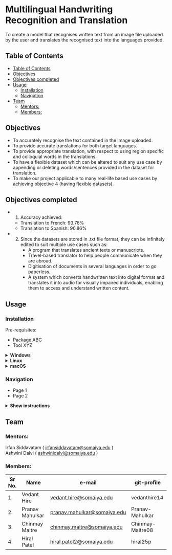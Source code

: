 
<h1>Multilingual Handwriting Recognition and Translation</h1>
To create a model that recognises written text from an image file uploaded by the user and translates the recognised text into the languages provided.


## Table of Contents
- [Table of Contents](#table-of-contents)
- [Objectives](#objectives)
- [Objectives completed](#objectives-completed)
- [Usage](#usage)
  - [Installation](#installation)
  - [Navigation](#navigation)
- [Team](#team)
  - [Mentors:](#mentors)
  - [Members:](#members)

## Objectives
* To accurately recognise the text contained in the image uploaded.
* To provide accurate translations for both target languages.
* To provide appropriate translation, with respect to using region specific and colloquial words in the translations.
* To have a flexible dataset which can be altered to suit any use case by appending or deleting words/sentences provided in the dataset for translation.
* To make our project applicable to many real-life based use cases by achieving objective 4 (having flexible datasets).

## Objectives completed 
  * 1. Accuracy achieved:
      * Translation to French: 93.76%
      * Translation to Spanish: 96.86%

  * 2. Since the datasets are stored in .txt file format, they can be infinitely edited to suit multiple use cases such as:
        * A program that translates ancient texts or manuscripts.
        * Travel-based translator to help people communicate when they are abroad.
        * Digitisation of documents in several languages in order to go paperless.
        * A system which converts handwritten text into digital format and translates it into audio for visually impaired individuals, enabling them to access and understand written content.


## Usage

### Installation 

Pre-requisites:

- Package ABC
- Tool XYZ


<details>
    <summary><b>Windows</b></summary>
    Installation steps

</details>

<details>
    <summary><b>Linux</b></summary>
    Installation steps

</details>

<details>
    <summary><b>macOS</b></summary>
    Installation steps

</details>

### Navigation

 - Page 1
 - Page 2

<details>
    <summary><b>Show instructions</b></summary>
</details>


## Team

### Mentors:
Irfan Siddavatam ( irfansiddavatam@somaiya.edu )<br>
Ashwini Dalvi ( ashwinidalvi@somaiya.edu )

### Members:
| Sr No. | Name | e-mail | git-profile |
| ------ | ------------- | ------------------------- | -------------- |
| 1. | Vedant Hire | vedant.hire@somaiya.edu | vedanthire14 |
| 2. | Pranav Mahulkar | pranav.mahulkar@somaiya.edu | Pranav-Mahulkar |
| 3. | Chinmay Maitre | chinmay.maitre@somaiya.edu | Chinmay-Maitre08 |
| 4. | Hiral Patel | hiral.patel2@somaiya.edu | hiral25p |
